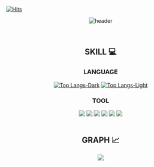 [![Hits](https://hits.seeyoufarm.com/api/count/incr/badge.svg?url=https%3A%2F%2Fgithub.com%2Frafa-e1&count_bg=%2337945F&title_bg=%23000000&icon=apple.svg&icon_color=%23FFFFFF&title=HITS&edge_flat=false)](https://hits.seeyoufarm.com) 

<div align=center>

![header](https://capsule-render.vercel.app/api?type=venom&color=348858&height=300&section=header&text=Code%20with%20Heart.&fontSize=90&fontColor=000000&animation=twinkling)

<br>

## SKILL 💻
### LANGUAGE
[![Top Langs-Dark](https://github-readme-stats.vercel.app/api/top-langs/?username=rafa-e1&layout=compact&theme=vue-dark#gh-dark-mode-only)](https://github.com/anuraghazra/github-readme-stats#gh-dark-mode-only)
[![Top Langs-Light](https://github-readme-stats.vercel.app/api/top-langs/?username=rafa-e1&layout=compact&theme=vue#gh-light-mode-only)](https://github.com/anuraghazra/github-readme-stats#gh-light-mode-only)

### TOOL
<img src="https://img.shields.io/badge/Notion-ffffff?style=flat&logo=notion&logoColor=black" /> 
<img src="https://img.shields.io/badge/Discord-5865F2?style=flat&logo=Discord&logoColor=white" /> 
<img src="https://img.shields.io/badge/Slack-4A154B?style=flat&logo=slack&logoColor=white" />

<img src="https://img.shields.io/badge/Figma-0c0e12?style=flat&logo=figma&logoColor=white" /> 
<img src="https://img.shields.io/badge/Sketch-white?style=flat&logo=Sketch&logoColor=F7B500" /> 

<img src="https://img.shields.io/badge/GitKraken-black?style=flat&logo=gitkraken&logoColor=#179287" />

<br>
<br>

<!--## PINNED 📌
[![Readme Card](https://github-readme-stats.vercel.app/api/pin/?username=rafa-e1&repo=Profile-Settings&theme=vue)](https://github.com/rafa-e1/Profile-Settings)
[![Readme Card](https://github-readme-stats.vercel.app/api/pin/?username=rafa-e1&repo=PastPaper&theme=vue)](https://github.com/rafa-e1/PastPaper)
[![Readme Card](https://github-readme-stats.vercel.app/api/pin/?username=rafa-e1&repo=iNeptune&theme=vue)](https://github.com/rafa-e1/iNeptune)
[![Readme Card](https://github-readme-stats.vercel.app/api/pin/?username=rafa-e1&repo=WhatTheName&theme=vue)](https://github.com/rafa-e1/WhatTheName)

[![](http://mazassumnida.wtf/api/v2/generate_badge?boj=RAFAEL)](https://solved.ac/profile/rafael)
[![](https://github-readme-stats.vercel.app/api?username=rafa-e1&show_icons=true&theme=swift)](https://github.com/rafa-e1/github-readme-stats)-->

## GRAPH 📈
[![](https://github-readme-activity-graph.vercel.app/graph?username=rafa-e1&theme=github-compact)](https://github.com/ashutosh00710/github-readme-activity-graph)

</div>

